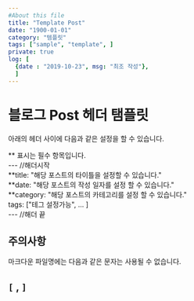 ```yaml
---
#About this file
title: "Template Post"
date: "1900-01-01"
category: "템플릿"
tags: ["sample", "template", ]
private: true
log: [
  {date : "2019-10-23", msg: "최조 작성"},
  ]
---
```


# 블로그 Post 헤더 탬플릿  

아래의 헤더 사이에 다음과 같은 설정을 할 수 있습니다.  

** 표시는 필수 항목입니다.  
--- //해더시작  
**title: "해당 포스트의 타이틀을 설정할 수 있습니다."  
**date: "해당 포스트의 작성 일자를 설정 할 수 있습니다."  
**category: "해당 포스트의 카테고리를 설정 할 수 있습니다."  
tags: ["테그 설정가능", ... ]  
--- //해더 끝   

## 주의사항

마크다운 파일명에는 다음과 같은 문자는 사용될 수 없습니다. 

`[` , `]`
---